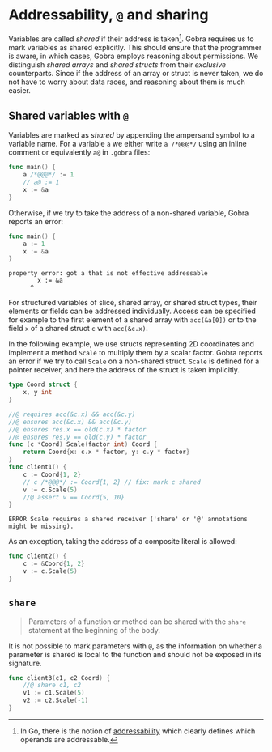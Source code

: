 # Addressability, `@` and sharing

Variables are called _shared_ if their address is taken[^1].
Gobra requires us to mark variables as shared explicitly.
This should ensure that the programmer is aware, in which cases, Gobra employs reasoning about permissions.
We distinguish _shared arrays_ and _shared structs_ from their _exclusive_ counterparts.
Since if the address of an array or struct is never taken, we do not have to worry about data races, and reasoning about them is much easier.


## Shared variables with `@`

Variables are marked as _shared_ by appending the ampersand symbol to a variable name.
For a variable `a` we either write `a /*@@@*/` using an inline comment or equivalently `a@` in `.gobra` files:
``` go
func main() {
	a /*@@@*/ := 1
	// a@ := 1
    x := &a
}
```

Otherwise, if we try to take the address of a non-shared variable, Gobra reports an error:
``` go
func main() {
	a := 1
    x := &a
}
```
``` text
property error: got a that is not effective addressable
        x := &a
      ^
```

For structured variables of slice, shared array, or shared struct types, their elements or fields can be addressed individually.
Access can be specified for example to the first element of a shared array with `acc(&a[0])` or to the field `x` of a shared struct `c` with `acc(&c.x)`.

In the following example, we use structs representing 2D coordinates and implement a method `Scale` to multiply them by a scalar factor.
Gobra reports an error if we try to call `Scale` on a non-shared struct.
`Scale` is defined for a pointer receiver, and here the address of the struct is taken implicitly.

``` go
type Coord struct {
	x, y int
}

//@ requires acc(&c.x) && acc(&c.y)
//@ ensures acc(&c.x) && acc(&c.y)
//@ ensures res.x == old(c.x) * factor
//@ ensures res.y == old(c.y) * factor
func (c *Coord) Scale(factor int) Coord {
	return Coord{x: c.x * factor, y: c.y * factor}
}
func client1() {
	c := Coord{1, 2}
	// c /*@@@*/ := Coord{1, 2} // fix: mark c shared
	v := c.Scale(5)
	//@ assert v == Coord{5, 10}
}
```
``` text
ERROR Scale requires a shared receiver ('share' or '@' annotations might be missing).
```

As an exception, taking the address of a composite literal is allowed:
``` go
func client2() {
	c := &Coord{1, 2}
	v := c.Scale(5)
}
```

## `share`

> Parameters of a function or method can be shared with the `share` statement at the beginning of the body.

It is not possible to mark parameters with `@`, as the information on whether a parameter is shared is local to the function and should not be exposed in its signature.

``` go
func client3(c1, c2 Coord) {
	//@ share c1, c2
	v1 := c1.Scale(5)
	v2 := c2.Scale(-1)
}
```


[^1]: In Go, there is the notion of [addressability](https://go.dev/ref/spec#Address_operators) which clearly defines which operands are addressable.
